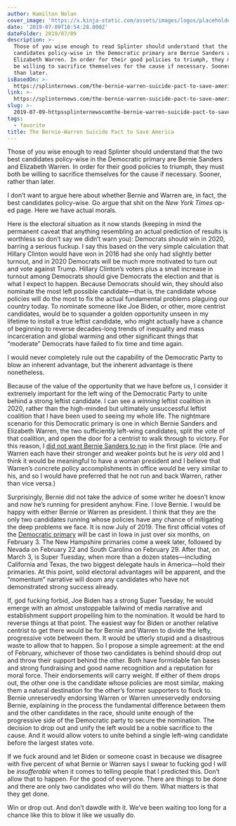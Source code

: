 ```yaml
---
author: Hamilton Nolan
cover_image: 'https://x.kinja-static.com/assets/images/logos/placeholders/splinter.png'
date: '2019-07-09T18:54:28.000Z'
dateFolder: 2019/07/09
description: >-
  Those of you wise enough to read Splinter should understand that the two best
  candidates policy-wise in the Democratic primary are Bernie Sanders and
  Elizabeth Warren. In order for their good policies to triumph, they must both
  be willing to sacrifice themselves for the cause if necessary. Sooner, rather
  than later.
isBasedOn: >-
  https://splinternews.com/the-bernie-warren-suicide-pact-to-save-america-1836189735
link: >-
  https://splinternews.com/the-bernie-warren-suicide-pact-to-save-america-1836189735
slug: >-
  2019-07-09-httpssplinternewscomthe-bernie-warren-suicide-pact-to-save-america-1836189735
tags:
  - favorite
title: The Bernie-Warren Suicide Pact to Save America
---
```

<p>Those of you wise enough to read Splinter should understand that the two best candidates policy-wise in the Democratic primary are Bernie Sanders and Elizabeth Warren. In order for their good policies to triumph, they must both be willing to sacrifice themselves for the cause if necessary. Sooner, rather than later.</p>
<p>I don’t want to argue here about whether Bernie and Warren are, in fact, the best candidates policy-wise. Go argue that shit on the <em>New York Times</em> op-ed page. Here we have actual morals.</p>
<p>Here is the electoral situation as it now stands (keeping in mind the permanent caveat that anything resembling an actual prediction of results is worthless so don’t say we didn’t warn you): Democrats should win in 2020, barring a serious fuckup. I say this based on the very simple calculation that Hillary Clinton would have won in 2016 had she only had slightly better turnout, and in 2020 Democrats will be much more motivated to turn out and vote against Trump. Hillary Clinton’s voters plus a small increase in turnout among Democrats should give Democrats the election and that is what I expect to happen. Because Democrats should win, they should also nominate the most left possible candidate—that is, the candidate whose policies will do the most to fix the actual fundamental problems plaguing our country today. To nominate someone like Joe Biden, or other, more centrist candidates, would be to squander a golden opportunity unseen in my lifetime to install a true leftist candidate, who might actually have a chance of beginning to reverse decades-long trends of inequality and mass incarceration and global warming and other significant things that “moderate” Democrats have failed to fix time and time again.</p>
<p>I would never completely rule out the capability of the Democratic Party to blow an inherent advantage, but the inherent advantage is there nonetheless.</p>
<p>Because of the value of the opportunity that we have before us, I consider it extremely important for the left wing of the Democratic Party to unite behind a strong leftist candidate. I can see a <em>winning</em> leftist coalition in 2020, rather than the high-minded but ultimately unsuccessful leftist coalition that I have been used to seeing my whole life. The nightmare scenario for this Democratic primary is one in which Bernie Sanders and Elizabeth Warren, the two sufficiently left-wing candidates, split the vote of that coalition, and open the door for a centrist to walk through to victory. For this reason, I <a data-ga='[["Embedded Url","Internal link","https://splinternews.com/bernie-dont-run-1830983072",{"metric25":1}]]' href="https://splinternews.com/bernie-dont-run-1830983072">did not want Bernie Sanders to run</a> in the first place. (He and Warren each have their stronger and weaker points but he is <em>very</em> old and I think it would be meaningful to have a woman president and I believe that Warren’s concrete policy accomplishments in office would be very similar to his, and so I would have preferred that he not run and back Warren, rather than vice versa.)</p>
<p>Surprisingly, Bernie did not take the advice of some writer he doesn’t know and now he’s running for president anyhow. Fine. I love Bernie. I would be happy with either Bernie or Warren as president. I think that they are the only two candidates running whose policies have any chance of mitigating the deep problems we face. It is now July of 2019. The first official votes of the <a data-ga='[["Embedded Url","External link","https://www.nytimes.com/interactive/2019/us/elections/2020-presidential-election-calendar.html",{"metric25":1}]]' href="https://www.nytimes.com/interactive/2019/us/elections/2020-presidential-election-calendar.html">Democratic primary</a> will be cast in Iowa in just over six months, on February 3. The New Hampshire primaries come a week later, followed by Nevada on February 22 and South Carolina on February 29. After that, on March 3, is Super Tuesday, when more than a dozen states—including California and Texas, the two biggest delegate hauls in America—hold their primaries. At this point, solid electoral advantages will be apparent, and the “momentum” narrative will doom any candidates who have not demonstrated strong success already.</p>
<p>If, god fucking forbid, Joe Biden has a strong Super Tuesday, he would emerge with an almost unstoppable tailwind of media narrative and establishment support propelling him to the nomination. It would be hard to reverse things at that point. The easiest way for Biden or another relative centrist to get there would be for Bernie and Warren to divide the lefty, progressive vote between them. It would be utterly stupid and a disastrous waste to allow that to happen. So I propose a simple agreement: at the end of February, whichever of those two candidates is behind should drop out and throw their support behind the other. Both have formidable fan bases and strong fundraising and good name recognition and a reputation for moral force. Their endorsements will carry weight. If either of them drops out, the other one is the candidate whose policies are most similar, making them a natural destination for the other’s former supporters to flock to. Bernie unreservedly endorsing Warren or Warren unreservedly endorsing Bernie, explaining in the process the fundamental difference between them and the other candidates in the race, should unite enough of the progressive side of the Democratic party to secure the nomination. The decision to drop out and unify the left would be a noble sacrifice to the cause. And it would allow voters to unite behind a single left-wing candidate before the largest states vote.</p>
<p>If we fuck around and let Biden or someone coast in because we disagree with five percent of what Bernie or Warren says I swear to fucking god I will be <em>insufferable</em> when it comes to telling people that I predicted this. Don’t allow that to happen. For the good of everyone. There are things to be done and there are only two candidates who will do them. What matters is that they get done.</p>
<p>Win or drop out. And don’t dawdle with it. We’ve been waiting too long for a chance like this to blow it like we usually do.</p>
